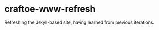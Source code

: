 craftoe-www-refresh
===================

Refreshing the Jekyll-based site, having learned from previous iterations.
